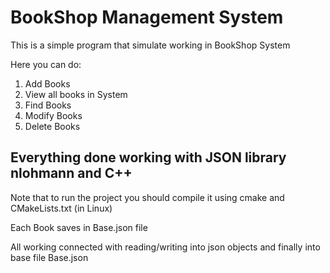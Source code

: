 # BookShop Management System

This is a simple program that simulate working in BookShop System

Here you can do:

1. Add Books
2. View all books in System
3. Find Books
4. Modify Books
5. Delete Books

## Everything done working with JSON library nlohmann and C++
Note that to run the project you should compile it using cmake and CMakeLists.txt (in Linux)

Each Book saves in Base.json file 

All working connected with reading/writing into json objects and finally into base file Base.json
